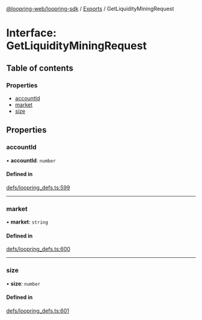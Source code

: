 [@loopring-web/loopring-sdk](../README.md) / [Exports](../modules.md) / GetLiquidityMiningRequest

# Interface: GetLiquidityMiningRequest

## Table of contents

### Properties

- [accountId](GetLiquidityMiningRequest.md#accountid)
- [market](GetLiquidityMiningRequest.md#market)
- [size](GetLiquidityMiningRequest.md#size)

## Properties

### accountId

• **accountId**: `number`

#### Defined in

[defs/loopring_defs.ts:599](https://github.com/Loopring/loopring_sdk/blob/fd60be9/src/defs/loopring_defs.ts#L599)

___

### market

• **market**: `string`

#### Defined in

[defs/loopring_defs.ts:600](https://github.com/Loopring/loopring_sdk/blob/fd60be9/src/defs/loopring_defs.ts#L600)

___

### size

• **size**: `number`

#### Defined in

[defs/loopring_defs.ts:601](https://github.com/Loopring/loopring_sdk/blob/fd60be9/src/defs/loopring_defs.ts#L601)
